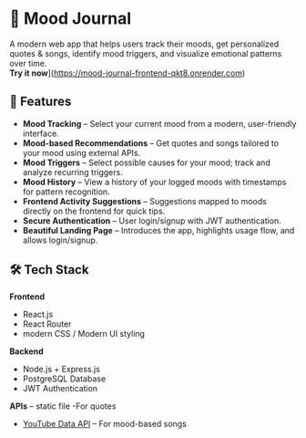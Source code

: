 # 🌙 Mood Journal

A modern web app that helps users track their moods, get personalized quotes & songs, identify mood triggers, and visualize emotional patterns over time.  
**Try it now**](https://mood-journal-frontend-qkt8.onrender.com)

## 🚀 Features

- **Mood Tracking** – Select your current mood from a modern, user-friendly interface.
- **Mood-based Recommendations** – Get quotes and songs tailored to your mood using external APIs.
- **Mood Triggers** – Select possible causes for your mood; track and analyze recurring triggers.
- **Mood History** – View a history of your logged moods with timestamps for pattern recognition.
- **Frontend Activity Suggestions** – Suggestions mapped to moods directly on the frontend for quick tips.
- **Secure Authentication** – User login/signup with JWT authentication.
- **Beautiful Landing Page** – Introduces the app, highlights usage flow, and allows login/signup.

## 🛠️ Tech Stack

**Frontend**
- React.js
- React Router
- modern CSS / Modern UI styling

**Backend**
- Node.js + Express.js
- PostgreSQL Database
- JWT Authentication

**APIs**
–   static file -For quotes
- [YouTube Data API](https://developers.google.com/youtube/v3) – For mood-based songs


